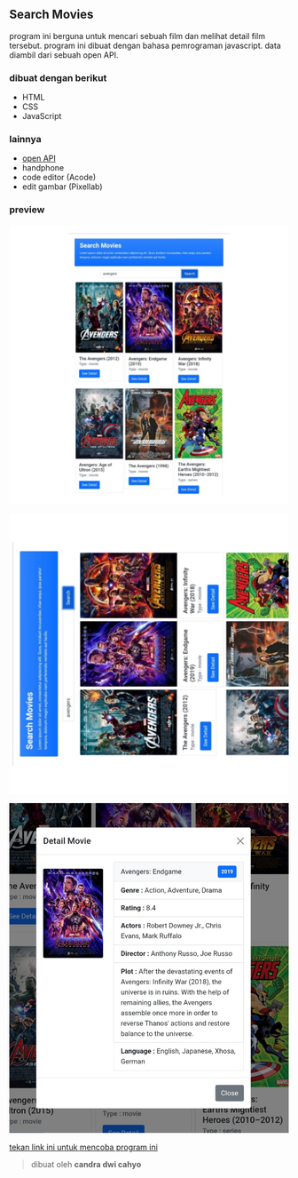 ## Search Movies

program ini berguna untuk mencari sebuah film dan melihat detail film tersebut. program ini dibuat dengan bahasa pemrograman javascript. data diambil dari sebuah open API.

### dibuat dengan berikut 

* HTML
* CSS
* JavaScript

### lainnya

* [open API](https://omdbapi.com)
* handphone
* code editor (Acode)
* edit gambar (Pixellab)

### preview

![preview1](https://github.com/candradwicahyo/search-movies/blob/master/preview1.jpg)

![preview1](https://github.com/candradwicahyo/search-movies/blob/master/preview2.jpg)

![preview1](https://github.com/candradwicahyo/search-movies/blob/master/preview3.jpg)

[tekan link ini untuk mencoba program ini](https://candradwicahyo.github.io/search-movies)

> dibuat oleh **candra dwi cahyo**